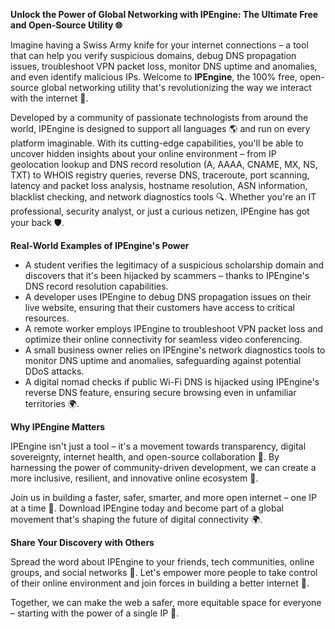 **Unlock the Power of Global Networking with IPEngine: The Ultimate Free and Open-Source Utility 🌐**

Imagine having a Swiss Army knife for your internet connections – a tool that can help you verify suspicious domains, debug DNS propagation issues, troubleshoot VPN packet loss, monitor DNS uptime and anomalies, and even identify malicious IPs. Welcome to **IPEngine**, the 100% free, open-source global networking utility that's revolutionizing the way we interact with the internet 🚀.

Developed by a community of passionate technologists from around the world, IPEngine is designed to support all languages 🌎 and run on every platform imaginable. With its cutting-edge capabilities, you'll be able to uncover hidden insights about your online environment – from IP geolocation lookup and DNS record resolution (A, AAAA, CNAME, MX, NS, TXT) to WHOIS registry queries, reverse DNS, traceroute, port scanning, latency and packet loss analysis, hostname resolution, ASN information, blacklist checking, and network diagnostics tools 🔍. Whether you're an IT professional, security analyst, or just a curious netizen, IPEngine has got your back 🛡️.

**Real-World Examples of IPEngine's Power**

*   A student verifies the legitimacy of a suspicious scholarship domain and discovers that it's been hijacked by scammers – thanks to IPEngine's DNS record resolution capabilities.
*   A developer uses IPEngine to debug DNS propagation issues on their live website, ensuring that their customers have access to critical resources.
*   A remote worker employs IPEngine to troubleshoot VPN packet loss and optimize their online connectivity for seamless video conferencing.
*   A small business owner relies on IPEngine's network diagnostics tools to monitor DNS uptime and anomalies, safeguarding against potential DDoS attacks.
*   A digital nomad checks if public Wi-Fi DNS is hijacked using IPEngine's reverse DNS feature, ensuring secure browsing even in unfamiliar territories 🌍.

**Why IPEngine Matters**

IPEngine isn't just a tool – it's a movement towards transparency, digital sovereignty, internet health, and open-source collaboration 🔐. By harnessing the power of community-driven development, we can create a more inclusive, resilient, and innovative online ecosystem 🌟.

Join us in building a faster, safer, smarter, and more open internet – one IP at a time 🚀. Download IPEngine today and become part of a global movement that's shaping the future of digital connectivity 🌍.

**Share Your Discovery with Others**

Spread the word about IPEngine to your friends, tech communities, online groups, and social networks 📢. Let's empower more people to take control of their online environment and join forces in building a better internet 🤝.

Together, we can make the web a safer, more equitable space for everyone – starting with the power of a single IP 🔑.